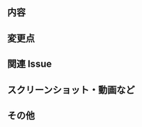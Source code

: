 ## 内容

<!--
プルリクエストの内容の説明を記載してください。
-->

## 変更点

<!-- このセクションでは、具体的な変更点や修正箇所を箇条書きでリストアップしてください。
- 変更点 1
- 変更点 2
- 変更点 3 -->

## 関連 Issue

<!--
関連するIssue番号を記載してください。
番号の前に"close"を書くとPRがマージされた際に自動的にIssueが閉じられます。
（例）
ref #0
close #0
-->

## スクリーンショット・動画など

<!--
UIを実装・変更した際は、動画・スクリーンショットがあると助かります。
-->

## その他
